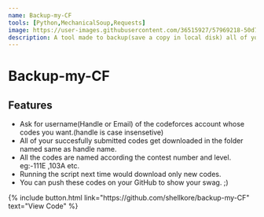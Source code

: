 ```yaml
---
name: Backup-my-CF
tools: [Python,MechanicalSoup,Requests]
image: https://user-images.githubusercontent.com/36515927/57969218-50d78b00-7992-11e9-994b-f125c96f17a7.png
description: A tool made to backup(save a copy in local disk) all of your succesfully submitted codes on codeforces :)
---
```


# Backup-my-CF

## Features

* Ask for username(Handle or Email) of the codeforces account whose codes you want.(handle is case insensetive)
* All of your succesfully submitted codes get downloaded in the folder named same as handle name.
* All the codes are named according the contest number and level. eg:-111E ,103A etc.
* Running the script next time would download only new codes.
* You can push these codes on your GitHub to show your swag. ;)

<p class="text-center">
{% include button.html link="https://github.com/shellkore/backup-my-CF" text="View Code" %}
</p>